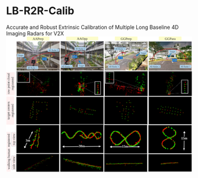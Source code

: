 # LB-R2R-Calib
Accurate and Robust Extrinsic Calibration of Multiple Long Baseline 4D Imaging Radars for V2X
![Image text](https://github.com/yzh-721/LB-R2R-Calib/blob/main/fig_qualitative.png)
